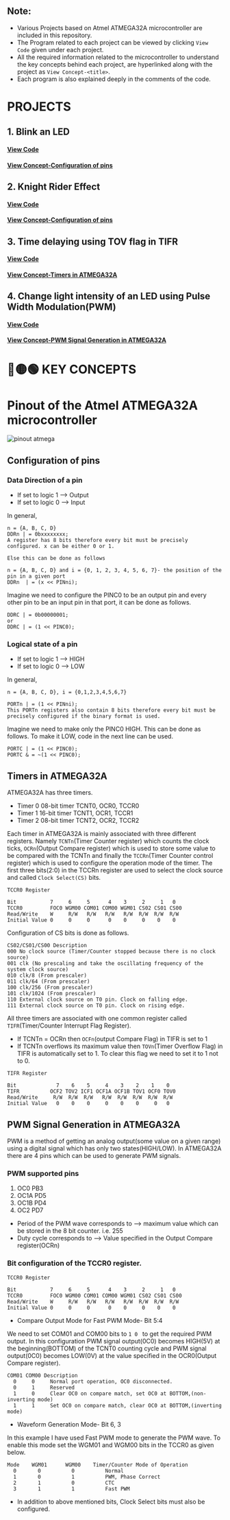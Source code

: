 ## Note:
* Various Projects based on Atmel ATMEGA32A microcontroller are included in this repository.
* The Program related to each project can be viewed by clicking `View Code` given under each project.
* All the required information related to the microcontroller to understand the key concepts behind each project, are hyperlinked along with the project as `View Concept-<title>`.
* Each program is also explained deeply in the comments of the code.


# PROJECTS

## 1. Blink an LED
#### [View Code](https://github.com/bimalka98/Projects-based-on-Atmel-ATMEGA32A/blob/master/Blink_an_LED/GccApplication1/GccApplication1/main.c)
#### [View Concept-Configuration of pins](https://github.com/bimalka98/Projects-based-on-Atmel-ATMEGA32A/blob/master/README.md#configuration-of-pins)

## 2. Knight Rider Effect
#### [View Code](https://github.com/bimalka98/Projects-based-on-Atmel-ATMEGA32A/blob/master/Knight_Rider_effect/GccApplication1/GccApplication1/main.c)
#### [View Concept-Configuration of pins](https://github.com/bimalka98/Projects-based-on-Atmel-ATMEGA32A/blob/master/README.md#configuration-of-pins)

## 3. Time delaying using TOV flag in TIFR 
#### [View Code](https://github.com/bimalka98/Projects-based-on-Atmel-ATMEGA32A/blob/master/Time_delaying_using_TOV_in_TIFR/GccApplication1/GccApplication1/main.c)
#### [View Concept-Timers in ATMEGA32A](https://github.com/bimalka98/Projects-based-on-Atmel-ATMEGA32A/blob/master/README.md#timers-in-atmega32a)

## 4. Change light intensity of an LED using Pulse Width Modulation(PWM)
#### [View Code](https://github.com/bimalka98/Projects-based-on-Atmel-ATMEGA32A/blob/master/Change_light_intensity_using_PWM/GccApplication1/GccApplication1/main.c)
#### [View Concept-PWM Signal Generation in ATMEGA32A](https://github.com/bimalka98/Projects-based-on-Atmel-ATMEGA32A/blob/master/README.md#pwm-signal-generation-in-atmega32a)


# 🔴🟡🟢 KEY CONCEPTS 

# Pinout of the Atmel ATMEGA32A microcontroller
![pinout atmega](https://github.com/bimalka98/Projects-based-on-Atmel-ATMEGA32A/blob/master/Figures/Pinout.PNG)

## Configuration of pins

### Data Direction of a pin

* If set to logic 1 --> Output
* If set to logic 0 --> Input

In general,
```
n = {A, B, C, D}
DDRn | = 0bxxxxxxxx;
A register has 8 bits therefore every bit must be precisely configured. x can be either 0 or 1.

Else this can be done as follows

n = {A, B, C, D} and i = {0, 1, 2, 3, 4, 5, 6, 7}- the position of the pin in a given port
DDRn  | = (x << PINni);
```
Imagine we  need to configure the PINC0 to be an output pin and every other pin to be an input pin in that port, it can be done as follows.

```
DDRC | = 0b00000001;
or
DDRC | = (1 << PINC0);
```
### Logical state of a pin

* If set to logic 1 --> HIGH
* If set to logic 0 --> LOW

In general,
```
n = {A, B, C, D}, i = {0,1,2,3,4,5,6,7}

PORTn | = (1 << PINni);
This PORTn registers also contain 8 bits therefore every bit must be precisely configured if the binary format is used.
```

Imagine we need to make only the PINC0 HIGH. This can be done as follows. To make it LOW, code in the next line can be used.
```
PORTC | = (1 << PINC0);
PORTC & = ~(1 << PINC0);
```


## Timers in ATMEGA32A

ATMEGA32A has three timers.
* Timer 0  08-bit timer TCNT0, OCR0, TCCR0
* Timer 1  16-bit timer TCNT1, OCR1, TCCR1
* Timer 2  08-bit timer TCNT2, OCR2, TCCR2

Each timer in ATMEGA32A is mainly associated with three different registers. Namely `TCNTn`(Timer Counter register) which counts the clock ticks, `OCRn`(Output Compare register) which is used to store some value to be compared with the TCNTn and finally the `TCCRn`(Timer Counter control register) which is used to configure the operation mode of the timer. The first three bits(2:0) in the TCCRn register are used to select the clock source and called `Clock Select(CS)` bits.
```
TCCR0 Register

Bit           7     6     5      4    3     2     1   0
TCCR0         FOC0 WGM00 COM01 COM00 WGM01 CS02 CS01 CS00
Read/Write    W     R/W   R/W   R/W   R/W  R/W  R/W  R/W
Initial Value 0     0     0      0    0     0    0    0
```
Configuration of CS bits is done as follows.
```
CS02/CS01/CS00 Description
000 No clock source (Timer/Counter stopped because there is no clock source)
001 clk (No prescaling and take the oscillating frequency of the system clock source)
010 clk/8 (From prescaler)
011 clk/64 (From prescaler)
100 clk/256 (From prescaler)
101 clk/1024 (From prescaler)
110 External clock source on T0 pin. Clock on falling edge.
111 External clock source on T0 pin. Clock on rising edge.
```
All three timers are associated with one common register called `TIFR`(Timer/Counter Interrupt Flag Register).

* If TCNTn = OCRn then `OCFn`(output Compare Flag) in TIFR is set to 1
* If TCNTn overflows its maximum value then `TOVn`(Timer Overflow Flag) in TIFR is automatically set to 1. To clear this flag we need to set it to 1 not to 0.
```
TIFR Register

Bit             7    6    5     4    3    2    1    0
TIFR          OCF2 TOV2 ICF1 OCF1A OCF1B TOV1 OCF0 TOV0
Read/Write     R/W  R/W  R/W   R/W  R/W  R/W  R/W  R/W
Initial Value   0    0    0     0    0    0     0   0
```

## PWM Signal Generation in ATMEGA32A
PWM is a method of getting an analog output(some value on a given range) using a digital signal which has only two states(HIGH/LOW). In ATMEGA32A there are 4 pins which can be used to generate PWM signals.

### PWM supported pins

1. OC0   PB3
2. OC1A  PD5
3. OC1B  PD4
4. OC2   PD7

* Period of the PWM wave corresponds to  --> maximum value which can be stored in the 8 bit counter. i.e. 255
* Duty cycle corresponds to              --> Value specified in the Output Compare register(OCRn)

### Bit configuration of the TCCR0 register.
```
TCCR0 Register

Bit           7     6     5      4    3     2     1   0
TCCR0         FOC0 WGM00 COM01 COM00 WGM01 CS02 CS01 CS00
Read/Write    W     R/W   R/W   R/W   R/W  R/W  R/W  R/W
Initial Value 0     0     0      0    0     0    0    0
```
* Compare Output Mode for Fast PWM Mode- Bit 5:4

We need to set COM01 and COM00 bits to  `1 0 ` to get the required PWM output. In this configuration PWM signal output(0C0) becomes HIGH(5V) at the beginning(BOTTOM) of the TCNT0 counting cycle and PWM signal output(0C0) becomes LOW(0V) at the value specified in the OCR0(Output Compare register).
```
COM01 COM00 Description
  0     0     Normal port operation, OC0 disconnected.
  0     1     Reserved
  1     0     Clear OC0 on compare match, set OC0 at BOTTOM,(non-inverting mode)
  1     1     Set OC0 on compare match, clear OC0 at BOTTOM,(inverting mode)
```
* Waveform Generation Mode- Bit 6, 3

In this example I have used Fast PWM mode to generate the PWM wave. To enable this mode set the WGM01 and WGM00 bits in the TCCR0 as given below.
```
Mode    WGM01      WGM00    Timer/Counter Mode of Operation
  0       0          0          Normal
  1       0          1          PWM, Phase Correct
  2       1          0          CTC
  3       1          1          Fast PWM
```
* In addition to above mentioned bits, Clock Select bits must also be configured.
